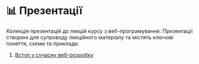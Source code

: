 # 📊 Презентації

Колекція презентацій до лекцій курсу з веб-програмування. Презентації створені для супроводу лекційного матеріалу та містять ключові поняття, схеми та приклади.

1. [Вступ у сучасну веб-розробку](presentation-01.md)
